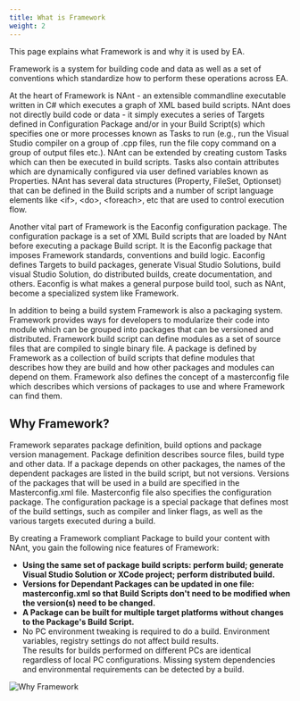 ```yaml
---
title: What is Framework
weight: 2
---
```


This page explains what Framework is and why it is used by EA.

<a name="Introduction"></a>

Framework is a system for building code and data as well as a set of conventions which standardize how to perform these operations across EA.

At the heart of Framework is NAnt - an extensible commandline executable written in C# which executes a graph of XML based build scripts.
NAnt does not directly build code or data - it simply executes a series of Targets defined in Configuration Package and/or in your Build Script(s)
which specifies one or more processes known as Tasks to run (e.g., run the Visual Studio compiler on a group of .cpp files, run the file copy command
on a group of output files etc.). NAnt can be extended by creating custom Tasks which can then be executed in build scripts. Tasks also contain
attributes which are dynamically configured via user defined variables known as Properties. NAnt has several data structures (Property, FileSet, Optionset)
that can be defined in the Build scripts and a number of script language elements like &lt;if&gt;, &lt;do&gt;, &lt;foreach&gt;, etc that are used to control execution flow.

Another vital part of Framework is the Eaconfig configuration package. The configuration package is a set of XML Build scripts that are loaded by NAnt before executing a package Build script.
It is the Eaconfig package that imposes Framework standards, conventions and build logic.
Eaconfig defines Targets to build packages, generate Visual Studio Solutions, build visual Studio Solution, do distributed builds,
create documentation, and others. Eaconfig is what makes a general purpose build tool, such as NAnt, become a specialized system like Framework.

In addition to being a build system Framework is also a packaging system. Framework provides ways for developers to modularize their code into module which can be grouped
into packages that can be versioned and distributed. Framework build script can define modules as a set of source files that are compiled to single binary file.
A package is defined by Framework as a collection of build scripts that define modules that describes how they are build and how other packages and modules can depend on them.
Framework also defines the concept of a masterconfig file which describes which versions of packages to use and where Framework can find them.

## Why Framework? ##

Framework separates package definition, build options and package version management. Package definition describes source files, build type and other data.
If a package depends on other packages, the names of the dependent packages are listed in the build script, but not versions. Versions of the packages that will
be used in a build are specified in the Masterconfig.xml file. Masterconfig file also specifies the configuration package. The configuration package is a special
package that defines most of the build settings, such as compiler and linker flags, as well as the various targets executed during a build.

By creating a Framework compliant Package to build your content with NAnt, you gain the following nice features of Framework:

 - **Using the same set of package build scripts: perform build; generate Visual Studio Solution or XCode project; perform distributed build.**
 - **Versions for Dependant Packages can be updated in one file: masterconfig.xml so that Build Scripts don&#39;t need to be modified when the version(s) need to be changed.**
 - **A Package can be built for multiple target platforms without changes to the Package&#39;s Build Script.**
 - No PC environment tweaking is required to do a build. Environment variables, registry settings do not affect build results.<br>The results for builds performed on different PCs are identical regardless of local PC configurations. Missing system dependencies and environmental requirements can be detected by a build.

![Why Framework]( why_framework.png )